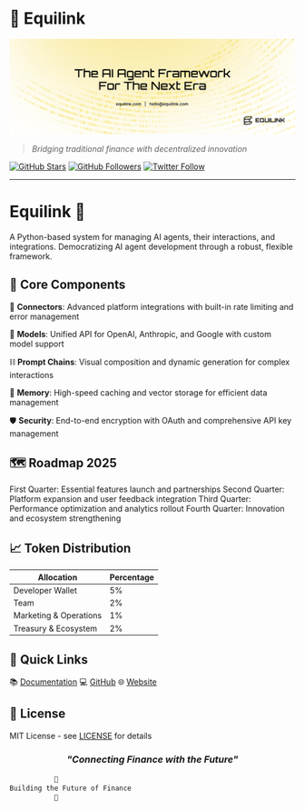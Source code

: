 # 🔗 Equilink

![Organization Banner](/profile/Twitter_banner.png)

> *Bridging traditional finance with decentralized innovation*

[![GitHub Stars](https://img.shields.io/github/stars/Equilink?style=for-the-badge)](https://github.com/Equilink-ai)
[![GitHub Followers](https://img.shields.io/github/followers/Equilink?style=for-the-badge)](https://github.com/Equilink-ai)
[![Twitter Follow](https://img.shields.io/twitter/follow/equilink?style=for-the-badge)](https://twitter.com/equilink)

---

# Equilink 🤖

A Python-based system for managing AI agents, their interactions, and integrations. Democratizing AI agent development through a robust, flexible framework.

## 🔧 Core Components

🔗 **Connectors**: Advanced platform integrations with built-in rate limiting and error management

🧠 **Models**: Unified API for OpenAI, Anthropic, and Google with custom model support

⛓️ **Prompt Chains**: Visual composition and dynamic generation for complex interactions

💾 **Memory**: High-speed caching and vector storage for efficient data management

🛡️ **Security**: End-to-end encryption with OAuth and comprehensive API key management

## 🗺️ Roadmap 2025

First Quarter: Essential features launch and partnerships
Second Quarter: Platform expansion and user feedback integration
Third Quarter: Performance optimization and analytics rollout
Fourth Quarter: Innovation and ecosystem strengthening

## 📈 Token Distribution

| Allocation | Percentage |
|------------|------------|
| Developer Wallet | 5% |
| Team | 2% |
| Marketing & Operations | 1% |
| Treasury & Ecosystem | 2% |

## 🚀 Quick Links

📚 [Documentation](https://equilink-ai.gitbook.io/equilink-ai)
💻 [GitHub](https://github.com/Equilink-ai)
🌐 [Website](https://equilink.ai)

## 📜 License

MIT License - see [LICENSE](LICENSE) for details

<div align="center">

### *"Connecting Finance with the Future"*

</div>

```ascii
           🔗
Building the Future of Finance
           💫
```
